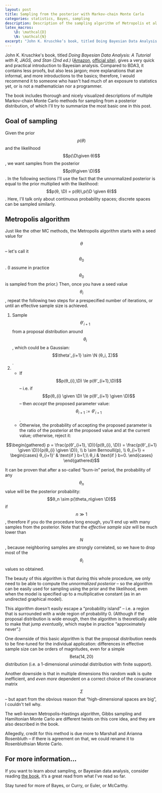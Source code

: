 ```yaml
---
layout: post
title: Sampling from the posterior with Markov-chain Monte Carlo
categories: statistics, Bayes, sampling
description: Description of the sampling algorithm of Metropolis et al. in 500 words.
latex_macros:
    \D: \mathcal{D}
    \N: \mathcal{N}
excerpt: "John K. Kruschke’s book, titled Doing Bayesian Data Analysis: A Tutorial with R, JAGS, and Stan (2nd ed.) includes thorough and nicely visualized descriptions on three Markov-chain Monte Carlo methods for sampling from a posterior distribution, which I'll try to summarize in this post."
---
```


John K. Kruschke's book, titled _Doing Bayesian Data Analysis: A Tutorial with R, JAGS, and Stan (2nd ed.)_ ([Amazon](https://www.amazon.com/Doing-Bayesian-Data-Analysis-Tutorial/dp/0124058884), [official site](https://www.indiana.edu/~kruschke/DoingBayesianDataAnalysis/)), gives a very quick and practical introduction to Bayesian analysis. Compared to BDA3, it contains less proofs, but also less jargon; more explanations that are informal, and more introductions to the basics; therefore, I would recommend it to someone who hasn't had much of an exposure to statistics yet, or is not a mathematician nor a programmer.

The book includes thorough and nicely visualized descriptions of multiple Markov-chain Monte Carlo methods for sampling from a posterior distribution, of which I'll try to summarize the most basic one in this post.

## Goal of sampling

Given the prior $$p(θ)$$ and the likelihood $$p(\D\given θ)$$, we want samples from the posterior $$p(θ\given \D)$$. In the following sections I'll use the fact that the unnormalized posterior is equal to the prior multiplied with the likelihood: $$p(θ, \D) = p(θ)\,p(\D \given θ)$$. Here, I'll talk only about continuous probability spaces; discrete spaces can be sampled similarly.

## Metropolis algorithm

Just like the other MC methods, the Metropolis algorithm starts with a seed value for $$θ$$ – let's call it $$θ_0$$. (I assume in practice $$θ_0$$ is sampled from the prior.) Then, once you have a seed value $$θ_i$$, repeat the following two steps for a prespecified number of iterations, or until an effective sample size is achieved.

1. Sample $$θ'_{i+1}$$ from a proposal distribution around $$\theta_i$$, which could be a Gaussian: $$\theta'_{i+1} \sim \N (θ_i, Σ)$$.
2.  
    - If $$p(θ_{i},\D) \le p(θ'_{i+1},\D)$$ – i.e. if $$p(θ_{i} \given \D) \le p(θ'_{i+1} \given \D)$$ – then _accept_ the proposed parameter value: $$θ_{i+1} := θ'_{i+1}$$.
    - Otherwise, the probability of accepting the proposed parameter is the ratio of the posterior at the proposed value and at the current value; otherwise, reject it:

$$\begin{gathered}
p = \frac{p(θ'_{i+1}, \D)}{p(θ_{i}, \D)} = \frac{p(θ'_{i+1} \given \D)}{p(θ_{i} \given \D)}, \\
b \sim Bernoulli(p), \\
θ_{i+1} =
\begin{cases}
    θ_{i+1}' & \text{if } b=1,\\
    θ_i & \text{if } b=0.
\end{cases}
\end{gathered}$$

It can be proven that after a so-called “burn-in” period, the probability of any $$θ_{n}$$ value will be the posterior probability: $$θ_n \sim p(\theta_n\given \D)$$ if $$n \gg 1$$, therefore if you do the procedure long enough, you'll end up with many samples from the posterior. Note that the _effective sample size_ will be much lower than $$N$$, because neighboring samples are strongly correlated, so we have to drop most of the $$θ_i$$ values so obtained.

The beauty of this algorithm is that during this whole procedure, we only need to be able to compute the _unnormalized posterior_ – so the algorithm can be easily used for sampling using the prior and the likelihood, even when the model is specified up to a multiplicative constant (as in an undirected graphical model).

This algorithm doesn't easily escape a “probability island” – i.e. a region that is surrounded with a wide region of probability 0. (Although if the proposal distribution is wide enough, then the algorithm is theoretically able to make that jump _eventually_, which maybe in practice “approximately never”.)

One downside of this basic algorithm is that the proposal distribution needs to be fine-tuned for the individual application: differences in effective sample size can be orders of magnitudes, even for a simple $$\text{Beta}(14,20)$$ distribution (i.e. a 1-dimensional unimodal distribution with finite support).

Another downside is that in multiple dimensions this random walk is quite inefficient, and _even more_ dependent on a correct choice of the covariance matrix $$Σ$$ – but apart from the obvious reason that “high-dimensional spaces are big”, I couldn't tell why.

The well-known Metropolis–Hastings algorithm, Gibbs sampling and Hamiltonian Monte Carlo are different twists on this core idea, and they are also described in the book.

Allegedly, credit for this method is due more to Marshall and Arianna Rosenbluth – if there is agreement on that, we could rename it to Rosenbluthsian Monte Carlo.

## For more information...

If you want to learn about sampling, or Bayesian data analysis, consider reading [the book](https://www.amazon.com/Doing-Bayesian-Data-Analysis-Tutorial/dp/0124058884), it’s a great read from what I've read so far.

Stay tuned for more of Bayes, or Curry, or Euler, or McCarthy.
